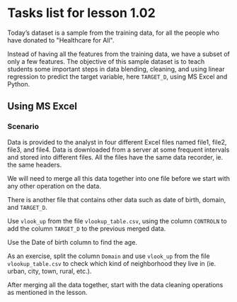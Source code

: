 # Tasks list for lesson 1.02

Today’s dataset is a sample from the training data, for all the people who have donated to "Healthcare for All".

Instead of having all the features from the training data, we have a subset of only a few features. The objective of this sample dataset is to teach students some important steps in data blending, cleaning, and using linear regression to predict the target variable, here `TARGET_D`, using MS Excel and Python.

## Using MS Excel

### Scenario

Data is provided to the analyst in four different Excel files named file1, file2, file3, and file4. Data is downloaded from a server at some frequent intervals and stored into different files. All the files have the same data recorder, ie. the same headers.

We will need to merge all this data together into one file before we start with any other operation on the data.

There is another file that contains other data such as date of birth, domain, and `TARGET_D`.

Use `vlook_up` from the file `vlookup_table.csv`, using the column `CONTROLN` to add the column `TARGET_D` to the previous merged data.

Use the Date of birth column to find the age.

As an exercise, split the column `Domain` and use `vlook_up` from the file `vlookup_table.csv` to check which kind of neighborhood they live in (ie. urban, city, town, rural, etc.).

After merging all the data together, start with the data cleaning operations as mentioned in the lesson.
